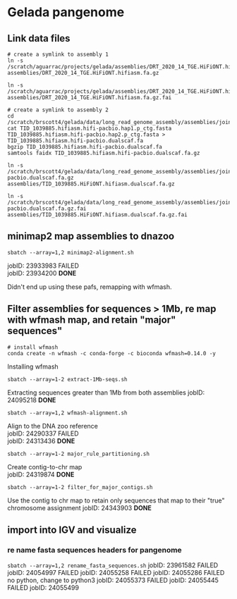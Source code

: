 # Gelada pangenome

## Link data files

```shell
# create a symlink to assembly 1 
ln -s /scratch/aguarrac/projects/gelada/assemblies/DRT_2020_14_TGE.HiFiONT.hifiasm.dualscafTelom/DRT_2020_14_TGE.HiFiONT.hifiasm.dualscafTelom.bp.dip.fa.gz assemblies/DRT_2020_14_TGE.HiFiONT.hifiasm.fa.gz

ln -s /scratch/aguarrac/projects/gelada/assemblies/DRT_2020_14_TGE.HiFiONT.hifiasm.dualscafTelom/DRT_2020_14_TGE.HiFiONT.hifiasm.dualscafTelom.bp.dip.fa.gz.fai assemblies/DRT_2020_14_TGE.HiFiONT.hifiasm.fa.gz.fai

# create a symlink to assembly 2
cd /scratch/brscott4/gelada/data/long_read_genome_assembly/assemblies/joint_pacbio_ont
cat TID_1039885.hifiasm.hifi-pacbio.hap1.p_ctg.fasta TID_1039885.hifiasm.hifi-pacbio.hap2.p_ctg.fasta > TID_1039885.hifiasm.hifi-pacbio.dualscaf.fa
bgzip TID_1039885.hifiasm.hifi-pacbio.dualscaf.fa
samtools faidx TID_1039885.hifiasm.hifi-pacbio.dualscaf.fa.gz

ln -s /scratch/brscott4/gelada/data/long_read_genome_assembly/assemblies/joint_pacbio_ont/TID_1039885.hifiasm.hifi-pacbio.dualscaf.fa.gz assemblies/TID_1039885.HiFiONT.hifiasm.dualscaf.fa.gz 

ln -s /scratch/brscott4/gelada/data/long_read_genome_assembly/assemblies/joint_pacbio_ont/TID_1039885.hifiasm.hifi-pacbio.dualscaf.fa.gz.fai assemblies/TID_1039885.HiFiONT.hifiasm.dualscaf.fa.gz.fai
```

## minimap2 map assemblies to dnazoo

```shell
sbatch --array=1,2 minimap2-alignment.sh
```
jobID: 23933983		FAILED  
jobID: 23934200     **DONE**  

Didn't end up using these pafs, remapping with wfmash.  

## Filter assemblies for sequences > 1Mb, re map with wfmash map, and retain "major" sequences"

```shell 
# install wfmash 
conda create -n wfmash -c conda-forge -c bioconda wfmash=0.14.0 -y
```
Installing wfmash

```shell
sbatch --array=1-2 extract-1Mb-seqs.sh
```
Extracting sequences greater than 1Mb from both assemblies 
jobID: 24095218  	**DONE**

```shell
sbatch --array=1,2 wfmash-alignment.sh
```
Align to the DNA zoo reference   
jobID: 24290337		FAILED   
jobID: 24313436		**DONE**

```shell
sbatch --array=1-2 major_rule_partitioning.sh
```
Create contig-to-chr map    
jobID: 24319874		**DONE**   

```shell
sbatch --array=1-2 filter_for_major_contigs.sh
```
Use the contig to chr map to retain only sequences that map to their "true" chromosome assignment 
jobID: 24343903		**DONE**    


## import into IGV and visualize







### re name fasta sequences headers for pangenome

`sbatch --array=1,2 rename_fasta_sequences.sh`
jobID: 23961582     FAILED
jobID: 24054997     FAILED
jobID: 24055258     FAILED
jobID: 24055286     FAILED no python, change to python3
jobID: 24055373     FAILED
jobID: 24055445     FAILED
jobID: 24055499     

